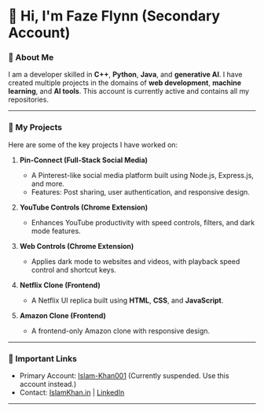 # 👋 Hi, I'm Faze Flynn (Secondary Account)

### 🚀 About Me
I am a developer skilled in **C++**, **Python**, **Java**, and **generative AI**. I have created multiple projects in the domains of **web development**, **machine learning**, and **AI tools**. This account is currently active and contains all my repositories. 

---

### 📂 My Projects
Here are some of the key projects I have worked on:
1. **Pin-Connect (Full-Stack Social Media)**  
   - A Pinterest-like social media platform built using Node.js, Express.js, and more.  
   - Features: Post sharing, user authentication, and responsive design.

2. **YouTube Controls (Chrome Extension)**  
   - Enhances YouTube productivity with speed controls, filters, and dark mode features.  

3. **Web Controls (Chrome Extension)**  
   - Applies dark mode to websites and videos, with playback speed control and shortcut keys.

4. **Netflix Clone (Frontend)**  
   - A Netflix UI replica built using **HTML**, **CSS**, and **JavaScript**.

5. **Amazon Clone (Frontend)**  
   - A frontend-only Amazon clone with responsive design.

---

### 🔗 Important Links
- Primary Account: [Islam-Khan001](https://github.com/Islam-Khan001) (Currently suspended. Use this account instead.)
- Contact: [IslamKhan.in](https://www.islamkhan.in) | [LinkedIn](https://www.linkedin.com/in/islam-khan-4644211b2)

---
